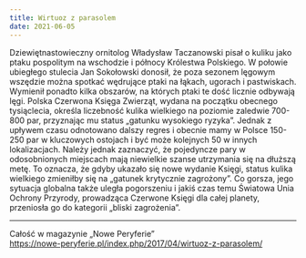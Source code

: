 ```yaml
---
title: Wirtuoz z parasolem
date: 2021-06-05
---
```

Dziewiętnastowieczny ornitolog Władysław Taczanowski pisał o kuliku jako ptaku pospolitym na wschodzie i północy Królestwa Polskiego. W połowie ubiegłego stulecia Jan Sokołowski donosił, że poza sezonem lęgowym wszędzie można spotkać wędrujące ptaki na łąkach, ugorach i pastwiskach. Wymienił ponadto kilka obszarów, na których ptaki te dość licznie odbywają lęgi. Polska Czerwona Księga Zwierząt, wydana na początku obecnego tysiąclecia, określa liczebność kulika wielkiego na poziomie zaledwie 700-800 par, przyznając mu status „gatunku wysokiego ryzyka”. Jednak z upływem czasu odnotowano dalszy regres i obecnie mamy w Polsce 150-250 par w kluczowych ostojach i być może kolejnych 50 w innych lokalizacjach. Należy jednak zaznaczyć, że pojedyncze pary w odosobnionych miejscach mają niewielkie szanse utrzymania się na dłuższą metę. To oznacza, że gdyby ukazało się nowe wydanie Księgi, status kulika wielkiego zmieniłby się na „gatunek krytycznie zagrożony”. Co gorsza, jego sytuacja globalna także uległa pogorszeniu i jakiś czas temu Światowa Unia Ochrony Przyrody, prowadząca Czerwone Księgi dla całej planety, przeniosła go do kategorii „bliski zagrożenia”.

***

Całość w magazynie „Nowe Peryferie”  
<https://nowe-peryferie.pl/index.php/2017/04/wirtuoz-z-parasolem/>